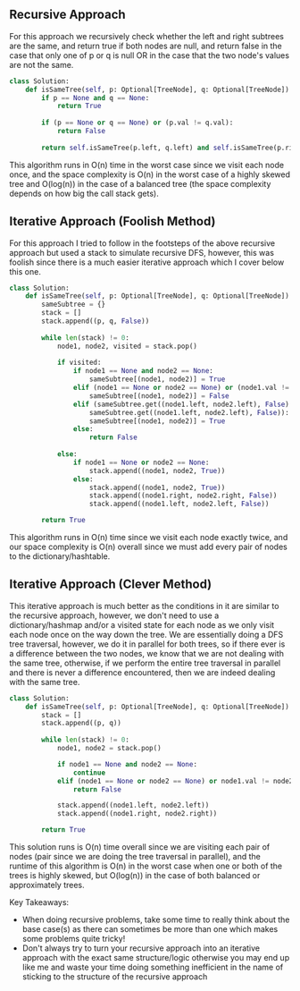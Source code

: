 ## Recursive Approach
For this approach we recursively check whether the left and right subtrees are the same, and return true if both nodes are null, and return false in the case that only one of p or q is null OR in the case that the two node's values are not the same.
``` python
class Solution:
    def isSameTree(self, p: Optional[TreeNode], q: Optional[TreeNode]) -> bool:
        if p == None and q == None:
            return True
  
        if (p == None or q == None) or (p.val != q.val):
            return False
            
        return self.isSameTree(p.left, q.left) and self.isSameTree(p.right, q.right)
```
This algorithm runs in O(n) time in the worst case since we visit each node once, and the space complexity is O(n) in the worst case of a highly skewed tree and O(log(n)) in the case of a balanced tree (the space complexity depends on how big the call stack gets).
## Iterative Approach (Foolish Method)
For this approach I tried to follow in the footsteps of the above recursive approach but used a stack to simulate recursive DFS, however, this was foolish since there is a much easier iterative approach which I cover below this one.
``` python
class Solution:
    def isSameTree(self, p: Optional[TreeNode], q: Optional[TreeNode]) -> bool:
        sameSubtree = {}
        stack = []
        stack.append((p, q, False))
  
        while len(stack) != 0:
            node1, node2, visited = stack.pop()
  
            if visited:
                if node1 == None and node2 == None:
                    sameSubtree[(node1, node2)] = True
                elif (node1 == None or node2 == None) or (node1.val != node2.val):
                    sameSubtree[(node1, node2)] = False
                elif (sameSubtree.get((node1.left, node2.left), False) and
                    sameSubtree.get((node1.left, node2.left), False)):
                    sameSubtree[(node1, node2)] = True
                else:
                    return False
  
            else:
                if node1 == None or node2 == None:
                    stack.append((node1, node2, True))
                else:
                    stack.append((node1, node2, True))
                    stack.append((node1.right, node2.right, False))
                    stack.append((node1.left, node2.left, False))

        return True
 ```
This algorithm runs in O(n) time since we visit each node exactly twice, and our space complexity is O(n) overall since we must add every pair of nodes to the dictionary/hashtable. 
## Iterative Approach (Clever Method)
This iterative approach is much better as the conditions in it are similar to the recursive approach, however, we don't need to use a dictionary/hashmap and/or a visited state for each node as we only visit each node once on the way down the tree. We are essentially doing a DFS tree traversal, however, we do it in parallel for both trees, so if there ever is a difference between the two nodes, we know that we are not dealing with the same tree, otherwise, if we perform the entire tree traversal in parallel and there is never a difference encountered, then we are indeed dealing with the same tree.
``` python
class Solution:
    def isSameTree(self, p: Optional[TreeNode], q: Optional[TreeNode]) -> bool:
        stack = []
        stack.append((p, q))
  
        while len(stack) != 0:
            node1, node2 = stack.pop()

            if node1 == None and node2 == None:
                continue
            elif (node1 == None or node2 == None) or node1.val != node2.val:
                return False

            stack.append((node1.left, node2.left))
            stack.append((node1.right, node2.right))

        return True
```
This solution runs is O(n) time overall since we are visiting each pair of nodes (pair since we are doing the tree traversal in parallel), and the runtime of this algorithm is O(n) in the worst case when one or both of the trees is highly skewed, but O(log(n)) in the case of both balanced or approximately trees.

Key Takeaways:
- When doing recursive problems, take some time to really think about the base case(s) as there can sometimes be more than one which makes some problems quite tricky!
- Don't always try to turn your recursive approach into an iterative approach with the exact same structure/logic otherwise you may end up like me and waste your time doing something inefficient in the name of sticking to the structure of the recursive approach